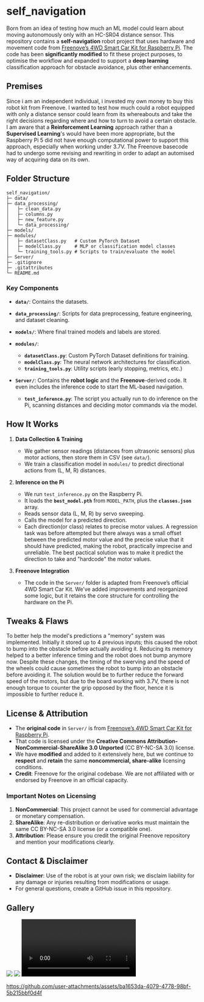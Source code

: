 # self_navigation

Born from an idea of testing how much an ML model could learn about moving autonomously only with an HC-SR04 distance sensor. This repository contains a **self-navigation** robot project that uses hardware and movement code from [Freenove’s 4WD Smart Car Kit for Raspberry Pi](https://github.com/Freenove/Freenove_4WD_Smart_Car_Kit_for_Raspberry_Pi/). The code has been **significantly modified** to fit these project purposes, to optimise the workflow and expanded to support a **deep learning** classification approach for obstacle avoidance, plus other enhancements.

## Premises

Since i am an independent individual, i invested my own money to buy this robot kit from Freenove. I wanted to test how much could a robot equipped with only a distance sensor could learn from its whereabouts and take the right decisions regarding where and how to turn to avoid a certain obstacle. I am aware that a **Reinforcement Learning** approach rather than a **Supervised Learning**'s would have been more appropriate, but the Raspberry Pi 5 did not have enough computational power to support this approach, especially when working under 3.7V. The Freenove basecode had to undergo some revising and rewriting in order to adapt an automised way of acquiring data on its own. 

## Folder Structure

```
self_navigation/
├─ data/
├─ data_processing/
│   ├─ clean_data.py
│   ├─ columns.py
│   ├─ new_feature.py
│   └─ data_processing/
├─ models/
├─ modules/
│   ├─ datasetClass.py   # Custom PyTorch Dataset
│   ├─ modelClass.py     # MLP or classification model classes
│   └─ training_tools.py # Scripts to train/evaluate the model
├─ Server/
├─ .gitignore
├─ .gitattributes
└─ README.md
```

### Key Components

- **`data/`**: 
  Contains the datasets.

- **`data_processing/`**: Scripts for data preprocessing, feature engineering, and dataset cleaning.  
- **`models/`**: Where final trained models and labels are stored.  
- **`modules/`**:  
  - **`datasetClass.py`**: Custom PyTorch Dataset definitions for training.  
  - **`modelClass.py`**: The neural network architectures for classification.  
  - **`training_tools.py`**: Utility scripts (early stopping, metrics, etc.)  
- **`Server/`**:  Contains the **robot logic** and the **Freenove**-derived code. It even includes the inference code to start the ML-based navigation. 
  - **`test_inference.py`**: The script you actually run to do inference on the Pi, scanning distances and deciding motor commands via the model.   

## How It Works

1. **Data Collection & Training**  
   - We gather sensor readings (distances from ultrasonic sensors) plus motor actions, then store them in CSV (see `data/`).  
   - We train a classification model in `modules/` to predict directional actions from (L, M, R) distances.  

2. **Inference on the Pi**  
   - We run `test_inference.py` on the Raspberry Pi.  
   - It loads the **`best_model.pth`** from `MODEL_PATH`, plus the **`classes.json`** array.  
   - Reads sensor data (L, M, R) by servo sweeping. 
   - Calls the model for a predicted direction.  
   - Each direction(or class) relates to precise motor values. A regression task was before attempted but there always was a small offset between the predicted motor
     value and the precise value that it should have predicted, making the robot, practically imprecise and unreliable. The best pactical solution was to make it predict
     the direction to take and "hardcode" the motor values. 

3. **Freenove Integration**  
   - The code in the `Server/` folder is adapted from Freenove’s official 4WD Smart Car Kit. We’ve added improvements and reorganized some logic, but it retains the core structure for controlling the hardware on the Pi.

## Tweaks & Flaws

To better help the model's predictions a "memory" system was implemented. Initially it stored up to 4 previous inputs; this caused the robot to bump into the obstacle before
actually avoiding it. Reducing its memory helped to a better inference timing and the robot does not bump anymore now. Despite these changes, the timing of the swerving and the speed of the wheels could cause sometimes the robot to bump into an obstacle before avoiding it. The solution would be to further reduce the forward speed of the motors, but due to the board working with 3.7V, there is not enough torque to counter the grip opposed by the floor, hence it is impossible to further reduce it. 

## License & Attribution

- The **original code** in `Server/` is from [Freenove’s 4WD Smart Car Kit for Raspberry Pi](https://github.com/Freenove/Freenove_4WD_Smart_Car_Kit_for_Raspberry_Pi/). 
- That code is licensed under the **Creative Commons Attribution-NonCommercial-ShareAlike 3.0 Unported** (CC BY-NC-SA 3.0) license.  
- We have **modified** and added to it extensively here, but we continue to **respect** and **retain** the same **noncommercial, share-alike** licensing conditions.  
- **Credit**: Freenove for the original codebase. We are not affiliated with or endorsed by Freenove in an official capacity.

### Important Notes on Licensing

1. **NonCommercial**: This project cannot be used for commercial advantage or monetary compensation.  
2. **ShareAlike**: Any re-distribution or derivative works must maintain the same CC BY-NC-SA 3.0 license (or a compatible one).  
3. **Attribution**: Please ensure you credit the original Freenove repository and mention your modifications clearly.  

## Contact & Disclaimer

- **Disclaimer**: Use of the robot is at your own risk; we disclaim liability for any damage or injuries resulting from modifications or usage. 
- For general questions, create a GitHub issue in this repository.

## Gallery

<img src="imgs/1.jpg"></img>
<img src="imgs/2.jpg"></img>
<video src="imgs/video.mp4" controls></video>


https://github.com/user-attachments/assets/ba1653da-4079-4778-98bf-5b215bbf0d4f


